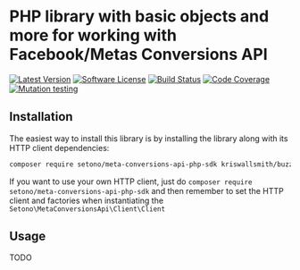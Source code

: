 # PHP library with basic objects and more for working with Facebook/Metas Conversions API

[![Latest Version][ico-version]][link-packagist]
[![Software License][ico-license]](LICENSE)
[![Build Status][ico-github-actions]][link-github-actions]
[![Code Coverage][ico-code-coverage]][link-code-coverage]
[![Mutation testing][ico-infection]][link-infection]

## Installation

The easiest way to install this library is by installing the library along with its HTTP client dependencies:

```bash
composer require setono/meta-conversions-api-php-sdk kriswallsmith/buzz nyholm/psr7
```

If you want to use your own HTTP client, just do `composer require setono/meta-conversions-api-php-sdk` and then
remember to set the HTTP client and factories when instantiating the `Setono\MetaConversionsApi\Client\Client`

## Usage

TODO

[ico-version]: https://poser.pugx.org/setono/meta-conversions-api-php-sdk/v/stable
[ico-license]: https://poser.pugx.org/setono/meta-conversions-api-php-sdk/license
[ico-github-actions]: https://github.com/Setono/meta-conversions-api-php-sdk/workflows/build/badge.svg
[ico-code-coverage]: https://codecov.io/gh/Setono/meta-conversions-api-php-sdk/branch/master/graph/badge.svg
[ico-infection]: https://img.shields.io/endpoint?style=flat&url=https%3A%2F%2Fbadge-api.stryker-mutator.io%2Fgithub.com%2FSetono%2Fmeta-conversions-api-php-sdk%2Fmaster

[link-packagist]: https://packagist.org/packages/setono/meta-conversions-api-php-sdk
[link-github-actions]: https://github.com/Setono/meta-conversions-api-php-sdk/actions
[link-code-coverage]: https://codecov.io/gh/Setono/meta-conversions-api-php-sdk
[link-infection]: https://dashboard.stryker-mutator.io/reports/github.com/Setono/meta-conversions-api-php-sdk/master
